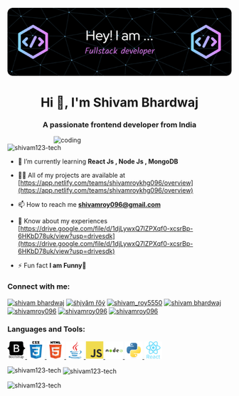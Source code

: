 ![logo](https://github.com/shivam123-tech/shivam123-tech/blob/main/github-header-image%20(1).png)
<h1 align="center">Hi 👋, I'm Shivam Bhardwaj</h1>
<h3 align="center">A passionate frontend developer from India</h3>
<img align="right" alt="coding" width="400" src="https://user-images.githubusercontent.com/55389276/140866485-8fb1c876-9a8f-4d6a-98dc-08c4981eaf70.gif">
<p align="left"> <img src="https://komarev.com/ghpvc/?username=shivam123-tech&label=Profile%20views&color=0e75b6&style=flat" alt="shivam123-tech" /> </p>

- 🌱 I’m currently learning **React Js , Node Js , MongoDB**

- 👨‍💻 All of my projects are available at [https://app.netlify.com/teams/shivamroykhg096/overview](https://app.netlify.com/teams/shivamroykhg096/overview)

- 📫 How to reach me **shivamroy096@gmail.com**

- 📄 Know about my experiences [https://drive.google.com/file/d/1djLywxQ7lZPXqf0-xcsrBp-6HKbD78uk/view?usp=drivesdk](https://drive.google.com/file/d/1djLywxQ7lZPXqf0-xcsrBp-6HKbD78uk/view?usp=drivesdk)

- ⚡ Fun fact **I am Funny🤪**

<h3 align="left">Connect with me:</h3>
<p align="left">
<a href="https://www.linkedin.com/in/shivam-bhardwaj-87162a205/" target="blank"><img align="center" src="https://raw.githubusercontent.com/rahuldkjain/github-profile-readme-generator/master/src/images/icons/Social/linked-in-alt.svg" alt="shivam bhardwaj" height="30" width="40" /></a>
<a href="https://www.facebook.com/shivam.roy.9406417" target="blank"><img align="center" src="https://raw.githubusercontent.com/rahuldkjain/github-profile-readme-generator/master/src/images/icons/Social/facebook.svg" alt="śhįvăm řőý" height="30" width="40" /></a>
<a href="https://instagram.com/shivam_roy5550" target="blank"><img align="center" src="https://raw.githubusercontent.com/rahuldkjain/github-profile-readme-generator/master/src/images/icons/Social/instagram.svg" alt="shivam_roy5550" height="30" width="40" /></a>
<a href="https://www.youtube.com/channel/UCe9adbTmcIEsd1Ck8a17P2w" target="blank"><img align="center" src="https://raw.githubusercontent.com/rahuldkjain/github-profile-readme-generator/master/src/images/icons/Social/youtube.svg" alt="shivam bhardwaj" height="30" width="40" /></a>
<a href="https://www.hackerrank.com/shivamroy096" target="blank"><img align="center" src="https://raw.githubusercontent.com/rahuldkjain/github-profile-readme-generator/master/src/images/icons/Social/hackerrank.svg" alt="shivamroy096" height="30" width="40" /></a>
<a href="https://auth.geeksforgeeks.org/user/shivamroy096" target="_blank"><img align="center" src="https://raw.githubusercontent.com/rahuldkjain/github-profile-readme-generator/master/src/images/icons/Social/geeks-for-geeks.svg" alt="shivamroy096" height="30" width="40" /></a>
<a href="https://leetcode.com/ShivamBhardwaj8935/" target="_blank"><img align="center" src="https://i0.wp.com/happydevops.com/wp-content/uploads/2022/07/leetcode-logo.png?fit=512%2C512&ssl=1" alt="shivamroy096" height="30" width="40" /></a>
</p>

<h3 align="left">Languages and Tools:</h3>
<p align="left"> <a href="https://getbootstrap.com" target="_blank" rel="noreferrer"> <img src="https://raw.githubusercontent.com/devicons/devicon/master/icons/bootstrap/bootstrap-plain-wordmark.svg" alt="bootstrap" width="40" height="40"/> </a> <a href="https://www.w3schools.com/css/" target="_blank" rel="noreferrer"> <img src="https://raw.githubusercontent.com/devicons/devicon/master/icons/css3/css3-original-wordmark.svg" alt="css3" width="40" height="40"/> </a> <a href="https://www.w3.org/html/" target="_blank" rel="noreferrer"> <img src="https://raw.githubusercontent.com/devicons/devicon/master/icons/html5/html5-original-wordmark.svg" alt="html5" width="40" height="40"/> </a> <a href="https://www.java.com" target="_blank" rel="noreferrer"> <img src="https://raw.githubusercontent.com/devicons/devicon/master/icons/java/java-original.svg" alt="java" width="40" height="40"/> </a> <a href="https://developer.mozilla.org/en-US/docs/Web/JavaScript" target="_blank" rel="noreferrer"> <img src="https://raw.githubusercontent.com/devicons/devicon/master/icons/javascript/javascript-original.svg" alt="javascript" width="40" height="40"/> </a> <a href="https://nodejs.org" target="_blank" rel="noreferrer"> <img src="https://raw.githubusercontent.com/devicons/devicon/master/icons/nodejs/nodejs-original-wordmark.svg" alt="nodejs" width="40" height="40"/> </a> <a href="https://www.python.org" target="_blank" rel="noreferrer"> <img src="https://raw.githubusercontent.com/devicons/devicon/master/icons/python/python-original.svg" alt="python" width="40" height="40"/> </a> <a href="https://reactjs.org/" target="_blank" rel="noreferrer"> <img src="https://raw.githubusercontent.com/devicons/devicon/master/icons/react/react-original-wordmark.svg" alt="react" width="40" height="40"/> </a> </p>

<p><img align="left" src="https://github-readme-stats.vercel.app/api/top-langs?username=shivam123-tech&show_icons=true&locale=en&layout=compact" alt="shivam123-tech" /></p>

<p>&nbsp;<img align="center" src="https://github-readme-stats.vercel.app/api?username=shivam123-tech&show_icons=true&locale=en" alt="shivam123-tech" /></p>

<p><img align="center" src="https://github-readme-streak-stats.herokuapp.com/?user=shivam123-tech&" alt="shivam123-tech" /></p>
